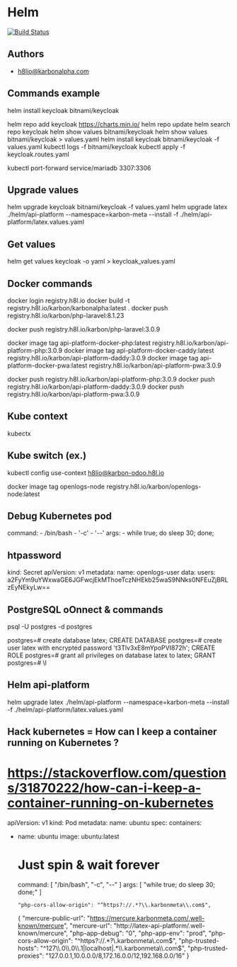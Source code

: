 # Helm
[![Build Status](https://ci2.h8l.io/api/badges/karbon/helm/status.svg?ref=refs/heads/master)](https://ci2.h8l.io/karbon/helm)

## Authors

* h8lio@karbonalpha.com 

## Commands example


helm install keycloak bitnami/keycloak

helm repo add keycloak https://charts.min.io/
helm repo update
helm search repo keycloak
helm show values bitnami/keycloak
helm show values bitnami/keycloak > values.yaml
helm install keycloak bitnami/keycloak -f values.yaml
kubectl logs -f  bitnami/keycloak
kubectl apply -f keycloak.routes.yaml

kubectl port-forward service/mariadb 3307:3306

## Upgrade values
helm upgrade keycloak bitnami/keycloak -f values.yaml
helm upgrade latex ./helm/api-platform --namespace=karbon-meta --install -f ./helm/api-platform/latex.values.yaml

## Get values
helm get values keycloak -o yaml > keycloak_values.yaml

## Docker commands
docker login registry.h8l.io
docker build -t registry.h8l.io/karbon/karbonalpha:latest .
docker push registry.h8l.io/karbon/php-laravel:8.1.23

docker push registry.h8l.io/karbon/php-laravel:3.0.9

docker image tag api-platform-docker-php:latest registry.h8l.io/karbon/api-platform-php:3.0.9
docker image tag api-platform-docker-caddy:latest registry.h8l.io/karbon/api-platform-daddy:3.0.9
docker image tag api-platform-docker-pwa:latest registry.h8l.io/karbon/api-platform-pwa:3.0.9

docker push registry.h8l.io/karbon/api-platform-php:3.0.9
docker push registry.h8l.io/karbon/api-platform-daddy:3.0.9
docker push registry.h8l.io/karbon/api-platform-pwa:3.0.9

## Kube context
kubectx

## Kube switch (ex.)
kubectl config use-context h8lio@karbon-odoo.h8l.io

docker image tag openlogs-node registry.h8l.io/karbon/openlogs-node:latest

## Debug Kubernetes pod
command:
    - /bin/bash
    - '-c'
    - '--'
    args:
    - while true; do sleep 30; done;

## htpassword
kind: Secret
apiVersion: v1
metadata:
  name: openlogs-user
data:
  users: a2FyYm9uYWxwaGE6JGFwcjEkMThoeTczNHEkb25waS9NNks0NFEuZjBRLzEyNEkyLw==

## PostgreSQL oOnnect & commands
psql -U postgres -d postgres

postgres=# create database latex;
CREATE DATABASE
postgres=# create user latex with encrypted password 't3Tlv3xE8mYpoPVI872h';
CREATE ROLE
postgres=# grant all privileges on database latex to latex;
GRANT
postgres=# \l


## Helm api-platform
helm upgrade latex ./helm/api-platform --namespace=karbon-meta --install -f ./helm/api-platform/latex.values.yaml

## Hack kubernetes = How can I keep a container running on Kubernetes ?
# https://stackoverflow.com/questions/31870222/how-can-i-keep-a-container-running-on-kubernetes
apiVersion: v1
kind: Pod
metadata:
  name: ubuntu
spec:
  containers:
  - name: ubuntu
    image: ubuntu:latest
    # Just spin & wait forever
    command: [ "/bin/bash", "-c", "--" ]
    args: [ "while true; do sleep 30; done;" ]


    	"php-cors-allow-origin": "^https?://.*?\\.karbonmeta\\.com$",

      {
	"mercure-public-url": "https://mercure.karbonmeta.com/.well-known/mercure",
	"mercure-url": "http://latex-api-platform/.well-known/mercure",
	"php-app-debug": "0",
	"php-app-env": "prod",
	"php-cors-allow-origin": "^https?://.*?\\.karbonmeta\\.com$",
	"php-trusted-hosts": "^127\\.0\\.0\\.1|localhost|.*\\.karbonmeta\\.com$",
	"php-trusted-proxies": "127.0.0.1,10.0.0.0/8,172.16.0.0/12,192.168.0.0/16"
}